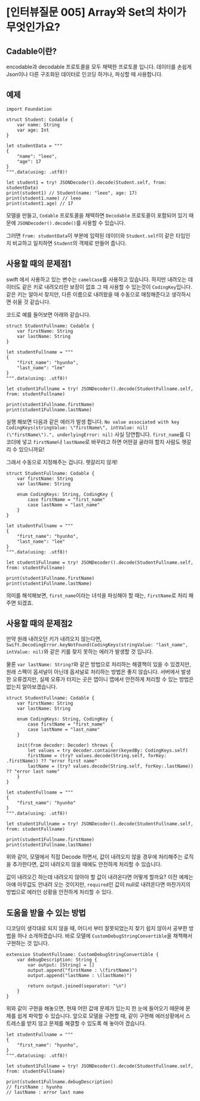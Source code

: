 # [인터뷰질문 005] Array와 Set의 차이가 무엇인가요?

## Cadable이란?
encodable과 decodable 프로토콜을 모두 채택한 프로토콜 입니다. 데이터를 손쉽게 Json이나 다른 구조화된 데이터로 인코딩 하거나, 파싱할 때 사용합니다.

## 예제
```
import Foundation

struct Student: Codable {
    var name: String
    var age: Int
}

let studentData = """
{
    "name": "leeo",
    "age": 17
}
""".data(using: .utf8)!

let student1 = try! JSONDecoder().decode(Student.self, from: studentData)
print(student1) // Student(name: "leeo", age: 17)
print(student1.name) // leeo
print(student1.age) // 17
```

모델을 만들고, `Codable` 프로토콜을 채택하면 `Decodable` 프로토콜이 포함되어 있기 때문에  `JSONDecoder().decode()`를 사용할 수 있습니다.

그러면 `from: studentData`이 부분에 입력된 데이터와 `Student.self`이 같은 타입인지 비교하고 일치하면 `Student`의 객체로 만들어 줍니다.

## 사용할 때의 문제점1
swift 에서 사용하고 있는 변수는 `camelCase`를 사용하고 있습니다. 하지만 내려오는 데이터도 같은 키로 내려오리란 보장이 없죠 그 때 사용할 수 있는것이 `CodingKey`입니다. 같은 키는 알아서 찾지만, 다른 이름으로 내려왔을 때 수동으로 매칭해준다고 생각하시면 쉬울 것 같습니다.

코드로 예를 들어보면 아래와 같습니다.

```
struct StudentFullname: Codable {
    var firstName: String
    var lastName: String
}

let studentFullname = """
{
    "first_name": "hyunho",
    "last_name": "lee"
}
""".data(using: .utf8)!

let student1Fullname = try! JSONDecoder().decode(StudentFullname.self, from: studentFullname)

print(student1Fullname.firstName)
print(student1Fullname.lastName)

```
실행 해보면 다음과 같은 에러가 발생 합니다.
`No value associated with key CodingKeys(stringValue: \"firstName\", intValue: nil) (\"firstName\").", underlyingError: nil)`
사실 당연합니다. `first_name`를 디코더에 넣고 `firstName`나 `lastName`로 바꾸라고 하면 어떤걸 골라야 할지 사람도 헷갈리 수 있으니까요!

그래서 수동으로 지정해주는 겁니다. 햇갈리지 않게!

```
struct StudentFullname: Codable {
    var firstName: String
    var lastName: String

    enum CodingKeys: String, CodingKey {
        case firstName = "first_name"
        case lastName = "last_name"
    }
}

let studentFullname = """
{
    "first_name": "hyunho",
    "last_name": "lee"
}
""".data(using: .utf8)!

let student1Fullname = try! JSONDecoder().decode(StudentFullname.self, from: studentFullname)

print(student1Fullname.firstName)
print(student1Fullname.lastName)
```
의미를 해석해보면, `first_name`이라는 녀석을 파싱해야 할 때는, `firstName`로 처리 해주면 되겠죠.

## 사용할 때의 문제점2
만약 원래 내려오던 키가 내려오지 않는다면, `Swift.DecodingError.keyNotFound(CodingKeys(stringValue: "last_name", intValue: nil)`와 같은 키를 찾지 못하는 에러가 발생할 것 입니다.

물론 `var lastName: String?`와 같은 방법으로 처리하는 해결책이 있을 수 있겠지만, 원래 스펙이 옵셔널이 아닌데 옵셔널로 처리하는 방법은 좋지 않습니다. 서버에서 발생한 오류겠지만, 실제 오류가 터지는 곳은 앱이니 앱에서 안전하게 처리할 수 있는 방법은 없는지 알아보겠습니다.

```
struct StudentFullname: Codable {
    var firstName: String
    var lastName: String

    enum CodingKeys: String, CodingKey {
        case firstName = "first_name"
        case lastName = "last_name"
    }

    init(from decoder: Decoder) throws {
        let values = try decoder.container(keyedBy: CodingKeys.self)
        firstName = (try? values.decode(String.self, forKey: .firstName)) ?? "error first name"
        lastName = (try? values.decode(String.self, forKey:.lastName)) ?? "error last name"
    }
}

let studentFullname = """
{
    "first_name": "hyunho"
}
""".data(using: .utf8)!

let student1Fullname = try! JSONDecoder().decode(StudentFullname.self, from: studentFullname)

print(student1Fullname.firstName)
print(student1Fullname.lastName)
```

위와 같이, 모델에서 직접 Decode 하면서, 값이 내려오지 않을 경우에 처리해주는 로직을 추가한다면, 값이 내려오지 않을 때에도 안전하게 처리할 수 있습니다.

값이 내려오긴 하는데 내려오지 않아야 할 값이 내려온다면 어떻게 할까요? 이전 예제는 아얘 아무값도 안내려 오는 것이지만, `required`인 값이 null로 내려온다면 마찬가지의 방법으로 에러인 상황을 안전하게 처리할 수 있다.

## 도움을 받을 수 있는 방법
디코딩이 생각대로 되지 않을 때, 어디서 부터 잘못되었는지 찾기 쉽지 않아서 공부한 방법을 하나 소개하겠습니다. 바로 모델에 `CustomDebugStringConvertible`을 채책해서 구현하는 것 입니다.

```
extension StudentFullname: CustomDebugStringConvertible {
    var debugDescription: String {
        var output: [String] = []
        output.append("firstName : \(firstName)")
        output.append("lastName : \(lastName)")

        return output.joined(separator: "\n")
    }
}
```
위와 같이 구현을 해놓으면, 현재 어떤 값에 문제가 있는지 한 눈에 들어오기 때문에 문제를 쉽게 파악할 수 있습니다. 앞으로 모델을 구현할 때, 같이 구현해 에러상황에서 스트레스를 받지 않고 문제를 해결할 수 있도록 해 놓아야 겠습니다.

```
let studentFullname = """
{
    "first_name": "hyunho",
}
""".data(using: .utf8)!

let student1Fullname = try! JSONDecoder().decode(StudentFullname.self, from: studentFullname)

print(student1Fullname.debugDescription)
// firstName : hyunho
// lastName : error last name
```
